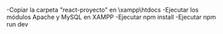 -Copiar la carpeta "react-proyecto" en \xampp\htdocs
-Ejecutar los módulos Apache y MySQL en XAMPP
-Ejecutar npm install
-Ejecutar npm run dev
